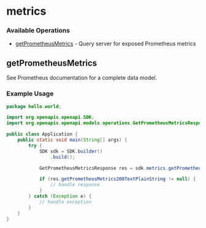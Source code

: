 # metrics

### Available Operations

* [getPrometheusMetrics](#getprometheusmetrics) - Query server for exposed Prometheus metrics

## getPrometheusMetrics

See Prometheus documentation for a complete data model.

### Example Usage

```java
package hello.world;

import org.openapis.openapi.SDK;
import org.openapis.openapi.models.operations.GetPrometheusMetricsResponse;

public class Application {
    public static void main(String[] args) {
        try {
            SDK sdk = SDK.builder()
                .build();

            GetPrometheusMetricsResponse res = sdk.metrics.getPrometheusMetrics();

            if (res.getPrometheusMetrics200TextPlainString != null) {
                // handle response
            }
        } catch (Exception e) {
            // handle exception
        }
    }
}
```
